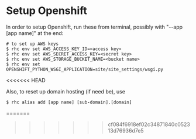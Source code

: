 Setup Openshift
==============

In order to setup Openshift, run these from terminal, possibly with "--app [app name]" at the end:

```
# to set up AWS keys
$ rhc env set AWS_ACCESS_KEY_ID=<access key>
$ rhc env set AWS_SECRET_ACCESS_KEY=<secret key>
$ rhc env set AWS_STORAGE_BUCKET_NAME=<bucket name>
$ rhc env set OPENSHIFT_PYTHON_WSGI_APPLICATION=site/site_settings/wsgi.py
```
<<<<<<< HEAD

Also, to reset up domain hosting (if need be), use

```
$ rhc alias add [app name] [sub-domain].[domain]
```
=======
>>>>>>> cf084f6918ef02c34871840c052313d76936d7e5
